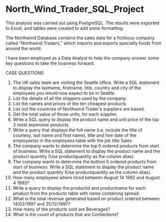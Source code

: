 # North_Wind_Trader_SQL_Project

This analysis was carried out using PostgreSQL. The results were exported to Excel, and tables were created to add some formatting.

The Northwind Database contains the sales data for a fictitious company called “Northwind Traders,” which imports and exports specialty foods from around the world.

I have been employed as a Data Analyst to help the company answer some key questions to take the business forward.

CASE QUESTIONS
<ol>
<li>	The UK sales team are visiting the Seattle office. Write a SQL statement to display the lastname, firstname, title, country and city of the employees you would now expect to be in Seattle.</li>
<li>	List the details of all the shippers used by the company.</li>
<li>	List the names and prices of the ten cheapest products.</li>
<li>	List out the countries of Northwind Trader’s suppliers are based.</li>
<li>	Get the total value of those units, for each supplier.</li>
<li>	Write a SQL query to display the product name and unit price of the top 3 most expensive products.</li>
<li>	Write a query that displays the full name (i.e. include the title of courtesy, last name and first name), title and hire date of the employee(s) in the employees table with the job title Sales </li>
<li>	The company wants to determine the top 5 ordered products from start of business. Write a SQL statement to display the product name and the product quantity (Use productquantity as the column alias).</li>
<li>	The company wants to determine the bottom 5 ordered products from start of business. Write a SQL statement to display the product name and the product quantity (Use productquantity as the column alias).</li>
<li>	How many employees where hired between August 14 1992 and August 4 1993? </li>
<li>	Write a query to display the productid and productname for each product from the products table with name containing spread. </li>
<li>	What is the total revenue generated based on product ordered between 14/02/1997 and 25/12/1997? </li>
<li>	How many of the products sold are Beverages? 
<li>  What is the count of products that are Confections? </li>


</ol>

